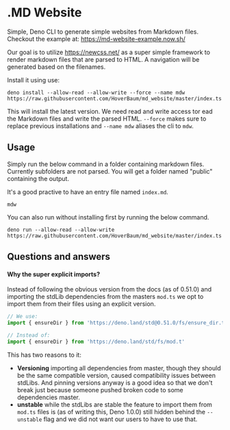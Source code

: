 # .MD Website

Simple, Deno CLI to generate simple websites from Markdown files. Checkout the example at: https://md-website-example.now.sh/

Our goal is to utilize https://newcss.net/ as a super simple framework to render markdown files that are parsed to HTML. A navigation will be generated based on the filenames.

Install it using use:

```
deno install --allow-read --allow-write --force --name mdw https://raw.githubusercontent.com/HoverBaum/md_website/master/index.ts
```

This will install the latest version. We need read and write access tor ead the Markdown files and write the parsed HTML. `--force` makes sure to replace previous installations and `--name mdw` aliases the cli to `mdw`.

## Usage

Simply run the below command in a folder containing markdown files. Currently subfolders are not parsed. You will get a folder named "public" containing the output.

It's a good practive to have an entry file named `index.md`.

```
mdw
```

You can also run without installing first by running the below command.

```
deno run --allow-read --allow-write https://raw.githubusercontent.com/HoverBaum/md_website/master/index.ts
```

## Questions and answers

#### Why the super explicit imports?

Instead of following the obvious version from the docs (as of 0.51.0) and importing the stdLib dependencies from the masters `mod.ts` we opt to import them from their files using an explicit version.

```javascript
// We use:
import { ensureDir } from 'https://deno.land/std@0.51.0/fs/ensure_dir.ts'

// Instead of:
import { ensureDir } from 'https://deno.land/std/fs/mod.t'
```

This has two reasons to it:

- **Versioning** importing all dependencies from master, though they should be the same compatible version, caused compatibility issues between stdLibs. And pinning versions anyway is a good idea so that we don't break just because someone pushed broken code to some dependencies master.
- **unstable** while the stdLibs are stable the feature to import them from `mod.ts` files is (as of writing this, Deno 1.0.0) still hidden behind the `--unstable` flag and we did not want our users to have to use that.

